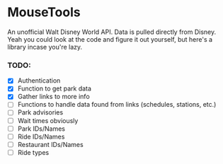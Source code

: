 # MouseTools

An unofficial Walt Disney World API. Data is pulled directly from Disney.
Yeah you could look at the code and figure it out yourself, but here's a library incase you're lazy.

### TODO:

- [x] Authentication
- [x] Function to get park data
- [x] Gather links to more info
- [ ] Functions to handle data found from links (schedules, stations, etc.)
- [ ] Park advisories
- [ ] Wait times obviously
- [ ] Park IDs/Names
- [ ] Ride IDs/Names
- [ ] Restaurant IDs/Names
- [ ] Ride types
